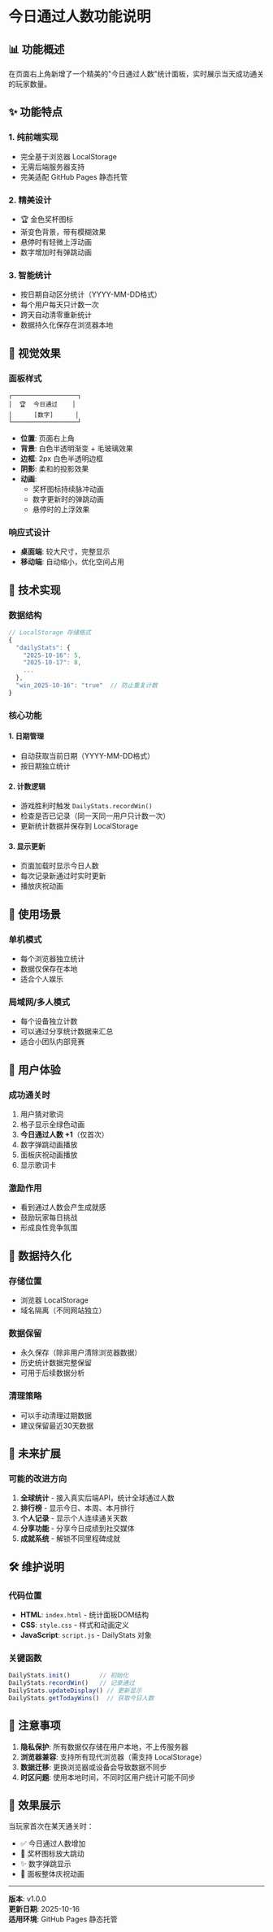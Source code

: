 # 今日通过人数功能说明

## 📊 功能概述

在页面右上角新增了一个精美的"今日通过人数"统计面板，实时展示当天成功通关的玩家数量。

## ✨ 功能特点

### 1. **纯前端实现**
- 完全基于浏览器 LocalStorage
- 无需后端服务器支持
- 完美适配 GitHub Pages 静态托管

### 2. **精美设计**
- 🏆 金色奖杯图标
- 渐变色背景，带有模糊效果
- 悬停时有轻微上浮动画
- 数字增加时有弹跳动画

### 3. **智能统计**
- 按日期自动区分统计（YYYY-MM-DD格式）
- 每个用户每天只计数一次
- 跨天自动清零重新统计
- 数据持久化保存在浏览器本地

## 🎨 视觉效果

### 面板样式
```
┌──────────────────┐
│  🏆  今日通过    │
│      [数字]      │
└──────────────────┘
```

- **位置**: 页面右上角
- **背景**: 白色半透明渐变 + 毛玻璃效果
- **边框**: 2px 白色半透明边框
- **阴影**: 柔和的投影效果
- **动画**: 
  - 奖杯图标持续脉冲动画
  - 数字更新时的弹跳动画
  - 悬停时的上浮效果

### 响应式设计
- **桌面端**: 较大尺寸，完整显示
- **移动端**: 自动缩小，优化空间占用

## 🔧 技术实现

### 数据结构
```javascript
// LocalStorage 存储格式
{
  "dailyStats": {
    "2025-10-16": 5,
    "2025-10-17": 8,
    ...
  },
  "win_2025-10-16": "true"  // 防止重复计数
}
```

### 核心功能

#### 1. 日期管理
- 自动获取当前日期（YYYY-MM-DD格式）
- 按日期独立统计

#### 2. 计数逻辑
- 游戏胜利时触发 `DailyStats.recordWin()`
- 检查是否已记录（同一天同一用户只计数一次）
- 更新统计数据并保存到 LocalStorage

#### 3. 显示更新
- 页面加载时显示今日人数
- 每次记录新通过时实时更新
- 播放庆祝动画

## 📱 使用场景

### 单机模式
- 每个浏览器独立统计
- 数据仅保存在本地
- 适合个人娱乐

### 局域网/多人模式
- 每个设备独立计数
- 可以通过分享统计数据来汇总
- 适合小团队内部竞赛

## 🎯 用户体验

### 成功通关时
1. 用户猜对歌词
2. 格子显示全绿色动画
3. **今日通过人数 +1**（仅首次）
4. 数字弹跳动画播放
5. 面板庆祝动画播放
6. 显示歌词卡

### 激励作用
- 看到通过人数会产生成就感
- 鼓励玩家每日挑战
- 形成良性竞争氛围

## 🔄 数据持久化

### 存储位置
- 浏览器 LocalStorage
- 域名隔离（不同网站独立）

### 数据保留
- 永久保存（除非用户清除浏览器数据）
- 历史统计数据完整保留
- 可用于后续数据分析

### 清理策略
- 可以手动清理过期数据
- 建议保留最近30天数据

## 🚀 未来扩展

### 可能的改进方向
1. **全球统计** - 接入真实后端API，统计全球通过人数
2. **排行榜** - 显示今日、本周、本月排行
3. **个人记录** - 显示个人连续通关天数
4. **分享功能** - 分享今日成绩到社交媒体
5. **成就系统** - 解锁不同里程碑成就

## 🛠️ 维护说明

### 代码位置
- **HTML**: `index.html` - 统计面板DOM结构
- **CSS**: `style.css` - 样式和动画定义
- **JavaScript**: `script.js` - DailyStats 对象

### 关键函数
```javascript
DailyStats.init()        // 初始化
DailyStats.recordWin()   // 记录通过
DailyStats.updateDisplay() // 更新显示
DailyStats.getTodayWins()  // 获取今日人数
```

## 📝 注意事项

1. **隐私保护**: 所有数据仅存储在用户本地，不上传服务器
2. **浏览器兼容**: 支持所有现代浏览器（需支持 LocalStorage）
3. **数据迁移**: 更换浏览器或设备会导致数据不同步
4. **时区问题**: 使用本地时间，不同时区用户统计可能不同步

## 🎉 效果展示

当玩家首次在某天通关时：
- ✅ 今日通过人数增加
- 🎊 奖杯图标放大跳动
- ✨ 数字弹跳显示
- 🌟 面板整体庆祝动画

---

**版本**: v1.0.0  
**更新日期**: 2025-10-16  
**适用环境**: GitHub Pages 静态托管
